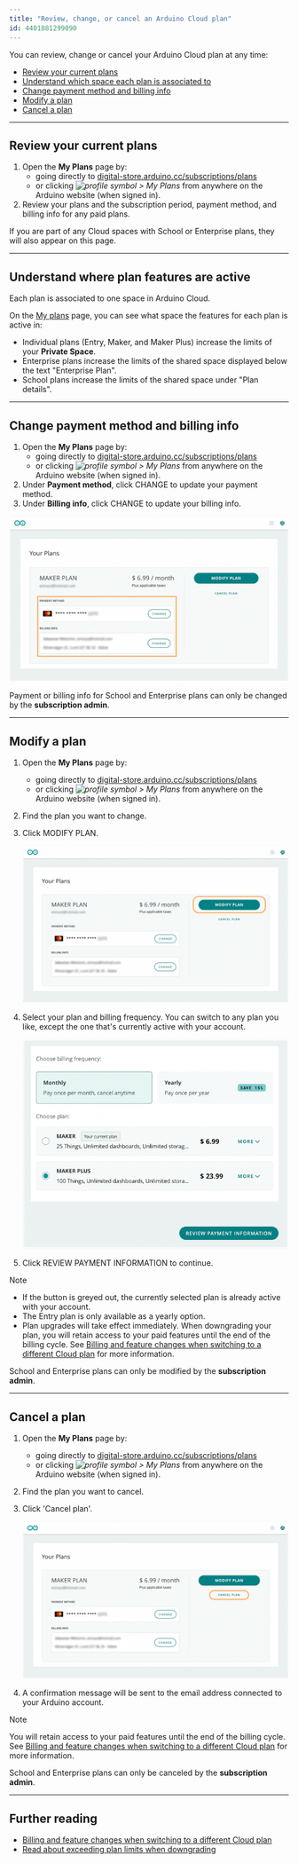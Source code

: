 ```yaml
---
title: "Review, change, or cancel an Arduino Cloud plan"
id: 4401881299090
---
```


You can review, change or cancel your Arduino Cloud plan at any time:

* [Review your current plans](#review)
* [Understand which space each plan is associated to](#space-plan-association)
* [Change payment method and billing info](#payment-and-billing)
* [Modify a plan](#switch)
* [Cancel a plan](#cancel)

---

<a id="review"></a>

## Review your current plans

1. Open the **My Plans** page by:
   * going directly to [digital-store.arduino.cc/subscriptions/plans](https://digital-store.arduino.cc/subscriptions/plans)
   * or clicking *![profile symbol](img/symbol_profile.png) > My Plans* from anywhere on the Arduino website (when signed in).
2. Review your plans and the subscription period, payment method, and billing info for any paid plans.

If you are part of any Cloud spaces with School or Enterprise plans, they will also appear on this page.

---

<a id="space-plan-association"></a>

## Understand where plan features are active

Each plan is associated to one space in Arduino Cloud. 

On the [My plans](https://digital-store.arduino.cc/subscriptions/plans) page, you can see what space the features for each plan is active in:

* Individual plans (Entry, Maker, and Maker Plus) increase the limits of your **Private Space**.
* Enterprise plans increase the limits of the shared space displayed below the text "Enterprise Plan".
* School plans increase the limits of the shared space under "Plan details".

---

<a id="payment-and-billing"></a>

## Change payment method and billing info

1. Open the **My Plans** page by:
   * going directly to [digital-store.arduino.cc/subscriptions/plans](https://digital-store.arduino.cc/subscriptions/plans)
   * or clicking *![profile symbol](img/symbol_profile.png) > My Plans* from anywhere on the Arduino website (when signed in).
2. Under **Payment method**, click CHANGE to update your payment method.
3. Under **Billing info**, click CHANGE to update your billing info.

![Maker plan details](img/my-plans-payment-and-billing.png)

Payment or billing info for School and Enterprise plans can only be changed by the **subscription admin**.

---

<a id="switch"></a>

## Modify a plan

1. Open the **My Plans** page by:
   * going directly to [digital-store.arduino.cc/subscriptions/plans](https://digital-store.arduino.cc/subscriptions/plans)
   * or clicking *![profile symbol](img/symbol_profile.png) > My Plans* from anywhere on the Arduino website (when signed in).
2. Find the plan you want to change.
3. Click MODIFY PLAN.

   ![Maker plan details](img/my-plans-modify.png)

4. Select your plan and billing frequency. You can switch to any plan you like, except the one that's currently active with your account.

   !["Monthly" and "Maker Plus" options selected in the "Modify plan" page](img/modify-plan.png)

5. Click REVIEW PAYMENT INFORMATION to continue.

> [!NOTE]
>
> * If the button is greyed out, the currently selected plan is already active with your account.
> * The Entry plan is only available as a yearly option.
> * Plan upgrades will take effect immediately. When downgrading your plan, you will retain access to your paid features until the end of the billing cycle. See [Billing and feature changes when switching to a different Cloud plan](https://support.arduino.cc/hc/en-us/articles/4401874211730) for more information.

School and Enterprise plans can only be modified by the **subscription admin**.

---

<a id="cancel"></a>

## Cancel a plan

1. Open the **My Plans** page by:
   * going directly to [digital-store.arduino.cc/subscriptions/plans](https://digital-store.arduino.cc/subscriptions/plans)
   * or clicking *![profile symbol](img/symbol_profile.png) > My Plans* from anywhere on the Arduino website (when signed in).
2. Find the plan you want to cancel.
3. Click 'Cancel plan'.

   ![Cancelling a Cloud plan.](img/my-plans-cancel.png)

4. A confirmation message will be sent to the email address connected to your Arduino account.

> [!NOTE]
> You will retain access to your paid features until the end of the billing cycle. See [Billing and feature changes when switching to a different Cloud plan](https://support.arduino.cc/hc/en-us/articles/4401874211730) for more information.

School and Enterprise plans can only be canceled by the **subscription admin**.

---

## Further reading

* [Billing and feature changes when switching to a different Cloud plan](https://support.arduino.cc/hc/en-us/articles/4401874211730)
* [Read about exceeding plan limits when downgrading](https://support.arduino.cc/hc/en-us/articles/360019706820)
